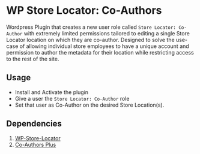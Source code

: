 # WP Store Locator: Co-Authors

Wordpress Plugin that creates a new user role called `Store Locator: Co-Author` with extremely limited permissions tailored to editing a single Store Locator location on which they are co-author. 
Designed to solve the use-case of allowing individual store employees to have a unique account and permission to author the metadata for their location while restricting access to the rest of the site.

## Usage
- Install and Activate the plugin
- Give a user the `Store Locator: Co-Author` role
- Set that user as Co-Author on the desired Store Location(s).

## Dependencies
1. [WP-Store-Locator](https://wordpress.org/plugins/wp-store-locator/ "WP Store Locator - Wordpress Plugin")
1. [Co-Authors Plus](https://wordpress.org/plugins/co-authors-plus/ "Co-Authors Plus - Wordpress Plugin")